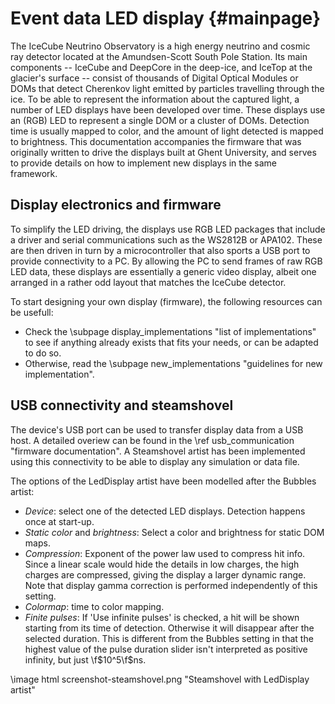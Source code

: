 # Event data LED display {#mainpage}

The IceCube Neutrino Observatory is a high energy neutrino and cosmic ray detector located at the
Amundsen-Scott South Pole Station.
Its main components -- IceCube and DeepCore in the deep-ice, and IceTop at the glacier's surface --
consist of thousands of Digital Optical Modules or DOMs that detect Cherenkov light emitted by
particles travelling through the ice.
To be able to represent the information about the captured light, a number of LED displays have
been developed over time.
These displays use an (RGB) LED to represent a single DOM or a cluster of DOMs.
Detection time is usually mapped to color, and the amount of light detected is mapped to brightness.
This documentation accompanies the firmware that was originally written to drive the displays built
at Ghent University, and serves to provide details on how to implement new displays in the same
framework.


## Display electronics and firmware
To simplify the LED driving, the displays use RGB LED packages that include a driver and serial
communications such as the WS2812B or APA102.
These are then driven in turn by a microcontroller that also sports a USB port to provide
connectivity to a PC.
By allowing the PC to send frames of raw RGB LED data, these displays are essentially a generic
video display, albeit one arranged in a rather odd layout that matches the IceCube detector.

To start designing your own display (firmware), the following resources can be usefull:
* Check the \subpage display_implementations "list of implementations" to see if anything
  already exists that fits your needs, or can be adapted to do so.
* Otherwise, read the \subpage new_implementations "guidelines for new implementation".


## USB connectivity and steamshovel
The device's USB port can be used to transfer display data from a USB host. A detailed overiew
can be found in the \ref usb_communication "firmware documentation".
A Steamshovel artist has been implemented using this connectivity to be able to display
any simulation or data file.

The options of the LedDisplay artist have been modelled after the Bubbles artist:
  * *Device*: select one of the detected LED displays. Detection happens once at start-up.
  * *Static color* and *brightness*: Select a color and brightness for static DOM maps.
  * *Compression*: Exponent of the power law used to compress hit info. Since a linear scale would
      hide the details in low charges, the high charges are compressed, giving the display a larger
      dynamic range. Note that display gamma correction is performed independently of this setting.
  * *Colormap*: time to color mapping.
  * *Finite pulses*: If 'Use infinite pulses' is checked, a hit will be shown starting from its time
      of detection. Otherwise it will disappear after the selected duration. This is different from
      the Bubbles setting in that the highest value of the pulse duration slider isn't interpreted
      as positive infinity, but just \f$10^5\f$ns.

\image html screenshot-steamshovel.png "Steamshovel with LedDisplay artist"

